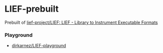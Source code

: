 LIEF-prebuilt
=============
Prebuilt of [lief-project/LIEF: LIEF - Library to Instrument Executable Formats](https://github.com/lief-project/LIEF)

### Playground
- [dirkarnez/LIEF-playground](https://github.com/dirkarnez/LIEF-playground)
